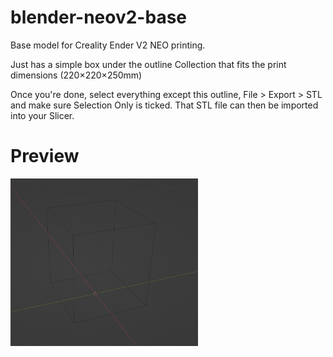 # blender-neov2-base
Base model for Creality Ender V2 NEO printing.

Just has a simple box under the outline Collection that fits the print dimensions (220×220×250mm)

Once you're done, select everything except this outline, File > Export > STL and make sure Selection Only is ticked.
That STL file can then be imported into your Slicer.

# Preview
<img alt="Screen capture of outline in Blender" src="ender-v2-neo.png" style="max-width: 300px">
